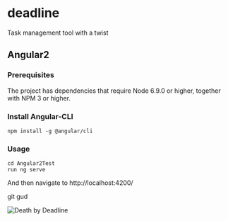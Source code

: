 # deadline
Task management tool with a twist

## Angular2
 
### Prerequisites

The project has dependencies that require Node 6.9.0 or higher, together with NPM 3 or higher.

### Install Angular-CLI
```shell
npm install -g @angular/cli
```

### Usage 
```shell
cd Angular2Test
run ng serve
```

And then navigate to http://localhost:4200/

git gud

![Death by Deadline](https://cdn.dribbble.com/users/60266/screenshots/3117166/deathbydeadline_shot.png)

